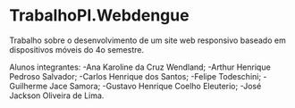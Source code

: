# TrabalhoPI.Webdengue

Trabalho sobre o desenvolvimento de um site web responsivo baseado em dispositivos móveis do 4o semestre.

Alunos integrantes: 
-Ana Karoline da Cruz Wendland;
-Arthur Henrique Pedroso Salvador;
-Carlos Henrique dos Santos;
-Felipe Todeschini;
-Guilherme Jace Samora;
-Gustavo Henrique Coelho Eleuterio;
-José Jackson Oliveira de Lima. 



